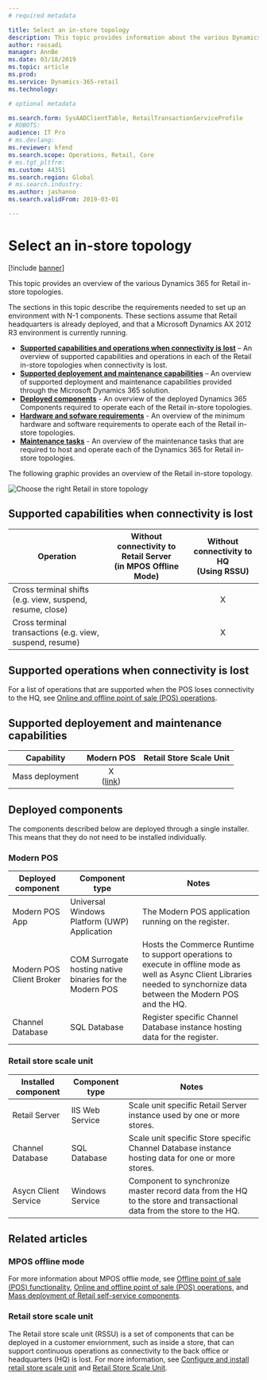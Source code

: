 ```yaml
---
# required metadata

title: Select an in-store topology
description: This topic provides information about the various Dynamics 365 for Retail in-store topologies.
author: rassadi
manager: AnnBe
ms.date: 03/18/2019
ms.topic: article
ms.prod: 
ms.service: Dynamics-365-retail
ms.technology: 

# optional metadata

ms.search.form: SysAADClientTable, RetailTransactionServiceProfile
# ROBOTS: 
audience: IT Pro
# ms.devlang: 
ms.reviewer: kfend
ms.search.scope: Operations, Retail, Core
# ms.tgt_pltfrm: 
ms.custom: 44351
ms.search.region: Global
# ms.search.industry: 
ms.author: jashanno
ms.search.validFrom: 2019-03-01

---
```


# Select an in-store topology

[!include [banner](../../includes/banner.md)]

This topic provides an overview of the various Dynamics 365 for Retail in-store topologies. 

The sections in this topic describe the requirements needed to set up an environment with N-1 components. These sections assume that Retail headquarters is already deployed, and that a Microsoft Dynamics AX 2012 R3 environment is currently running.

- **[Supported capabilities and operations when connectivity is lost](#Supported-capabilities-and-operations-when-connectivity-is-lost)** – An overview of supported capabilities and operations in each of the Retail in-store topologies when connectivity is lost.
- **[Supported deployement and maintenance capabilities](#Supported-deployement-and-maintenance-capabilities)** – An overview of supported deployment and maintenance capabilities provided through the Microsoft Dynamics 365 solution.
- **[Deployed components](#Deployed-components)** - An overview of the deployed Dynamics 365 Components required to operate each of the Retail in-store topologies.
- **[Hardware and sofware requirements](#Hardware-and-sofware-requirements)** - An overview of the minimum hardware and software requirements to operate each of the Retail in-store topologies.
- **[Maintenance tasks](#Maintenance-tasks)** - An overview of the maintenance tasks that are required to host and operate each of the Dynamics 365 for Retail in-store topologies.


The following graphic provides an overview of the Retail in-store topology.

![Choose the right Retail in store topology](media/CHANNEL/INSTORE/Topology.jpg)



## Supported capabilities when connectivity is lost
| Operation | Without connectivity to Retail Server<br>(in MPOS Offline Mode) | Without connectivity to HQ<br>(Using RSSU) |
| --- | :-: | :-: |
| Cross terminal shifts (e.g. view, suspend, resume, close) | | X | 
| Cross terminal transactions (e.g. view, suspend, resume)  | | X |

## Supported operations when connectivity is lost
For a list of operations that are supported when the POS loses connectivity to the HQ, see [Online and offline point of sale (POS) operations](https://docs.microsoft.com/en-us/dynamics365/unified-operations/retail/pos-operations).

## Supported deployement and maintenance capabilities
| Capability | Modern POS | Retail Store Scale Unit | 
| --- | :-: | :-: |
| Mass deployment | X<br>([link](https://docs.microsoft.com/en-us/dynamics365/unified-operations/retail/dev-itpro/retail-mass-deployment)) | |

## Deployed components
The components described below are deployed through a single installer. This means that they do not need to be installed individually.

### Modern POS
| Deployed component | Component type | Notes |
| --- | --- | --- |
| Modern POS App | Universal Windows Platform (UWP) Application | The Modern POS application running on the register. |
| Modern POS Client Broker | COM Surrogate hosting native binaries for the Modern POS | Hosts the Commerce Runtime to support operations to execute in offline mode as well as Async Client Libraries needed to synchornize data between the Modern POS and the HQ. | 
| Channel Database | SQL Database | Register specific Channel Database instance hosting data for the register.

### Retail store scale unit
| Installed component | Component type | Notes |
| --- | --- | --- |
| Retail Server | IIS Web Service | Scale unit specific Retail Server instance used by one or more stores. |
| Channel Database | SQL Database | Scale unit specific Store specific Channel Database instance hosting data for one or more stores. |
| Asycn Client Service | Windows Service | Component to synchronize master record data from the HQ to the store and transactional data from the store to the HQ. |

## Related articles
### MPOS offline mode
For more information about MPOS offlie mode, see [Offline point of sale (POS) functionality](https://docs.microsoft.com/en-us/dynamics365/unified-operations/retail/pos-offline-functionality), [Online and offline point of sale (POS) operations](https://docs.microsoft.com/en-us/dynamics365/unified-operations/retail/pos-operations), and [Mass deployment of Retail self-service components](https://docs.microsoft.com/en-us/dynamics365/unified-operations/retail/dev-itpro/retail-mass-deployment).

### Retail store scale unit 
The Retail store scale unit (RSSU) is a set of components that can be deployed in a customer enviornment, such as inside a store, that can support continuous operations as connectivity to the back office or headquarters (HQ) is lost. 
For more information, see [Configure and install retail store scale unit](https://docs.microsoft.com/en-us/dynamics365/unified-operations/retail/dev-itpro/retail-store-scale-unit-configuration-installation) and [Retail Store Scale Unit](https://docs.microsoft.com/en-us/dynamics365/unified-operations/retail/dev-itpro/retail-store-system-begin).
